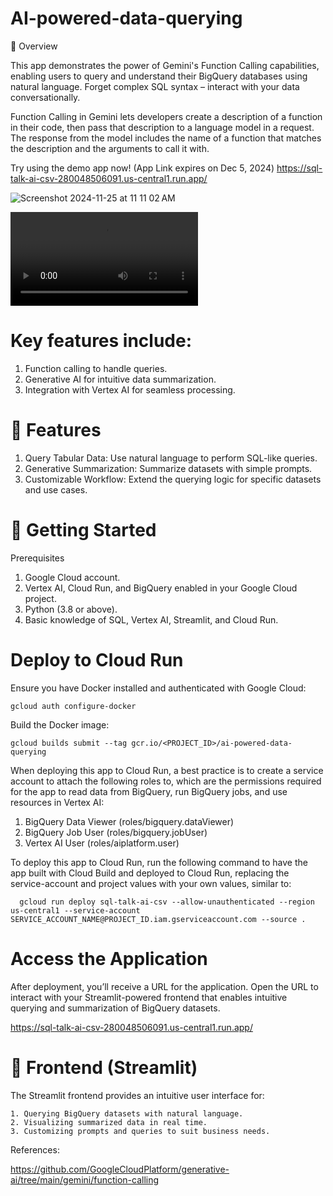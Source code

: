 # AI-powered-data-querying

📖 Overview

This app demonstrates the power of Gemini's Function Calling capabilities, enabling users to query and understand their BigQuery databases using natural language. Forget complex SQL syntax – interact with your data conversationally.

Function Calling in Gemini lets developers create a description of a function in their code, then pass that description to a language model in a request. The response from the model includes the name of a function that matches the description and the arguments to call it with.

Try using the demo app now! (App Link expires on Dec 5, 2024)
 https://sql-talk-ai-csv-280048506091.us-central1.run.app/

![Screenshot 2024-11-25 at 11 11 02 AM](https://github.com/user-attachments/assets/0eedc0d1-7fc6-42fd-be60-8f93d864db31)

<video controls>
  <source src="./streamlit-app-2024-11-21-02-11-49.webm" type="video/webm">
  Your browser does not support the video tag.
</video>

# Key features include:

1. Function calling to handle queries.
2. Generative AI for intuitive data summarization.
3. Integration with Vertex AI for seamless processing.

# 🎯 Features

1. Query Tabular Data: Use natural language to perform SQL-like queries.
2. Generative Summarization: Summarize datasets with simple prompts.
3. Customizable Workflow: Extend the querying logic for specific datasets and use cases.

# 🚀 Getting Started
Prerequisites

1. Google Cloud account.
2. Vertex AI, Cloud Run, and BigQuery enabled in your Google Cloud project.
3. Python (3.8 or above).
4. Basic knowledge of SQL, Vertex AI, Streamlit, and Cloud Run.

# Deploy to Cloud Run

Ensure you have Docker installed and authenticated with Google Cloud:

    gcloud auth configure-docker

Build the Docker image:

    gcloud builds submit --tag gcr.io/<PROJECT_ID>/ai-powered-data-querying

When deploying this app to Cloud Run, a best practice is to create a service account to attach the following roles to, which are the permissions required for the app to read data from BigQuery, run BigQuery jobs, and use resources in Vertex AI:

1. BigQuery Data Viewer (roles/bigquery.dataViewer)
2. BigQuery Job User (roles/bigquery.jobUser)
3. Vertex AI User (roles/aiplatform.user)
        
To deploy this app to Cloud Run, run the following command to have the app built with Cloud Build and deployed to Cloud Run, replacing the service-account and project values with your own values, similar to:

      gcloud run deploy sql-talk-ai-csv --allow-unauthenticated --region us-central1 --service-account SERVICE_ACCOUNT_NAME@PROJECT_ID.iam.gserviceaccount.com --source .

# Access the Application

After deployment, you’ll receive a URL for the application. Open the URL to interact with your Streamlit-powered frontend that enables intuitive querying and summarization of BigQuery datasets.

https://sql-talk-ai-csv-280048506091.us-central1.run.app/

# 🧩 Frontend (Streamlit)

The Streamlit frontend provides an intuitive user interface for:

    1. Querying BigQuery datasets with natural language.
    2. Visualizing summarized data in real time.
    3. Customizing prompts and queries to suit business needs.

References:

https://github.com/GoogleCloudPlatform/generative-ai/tree/main/gemini/function-calling





